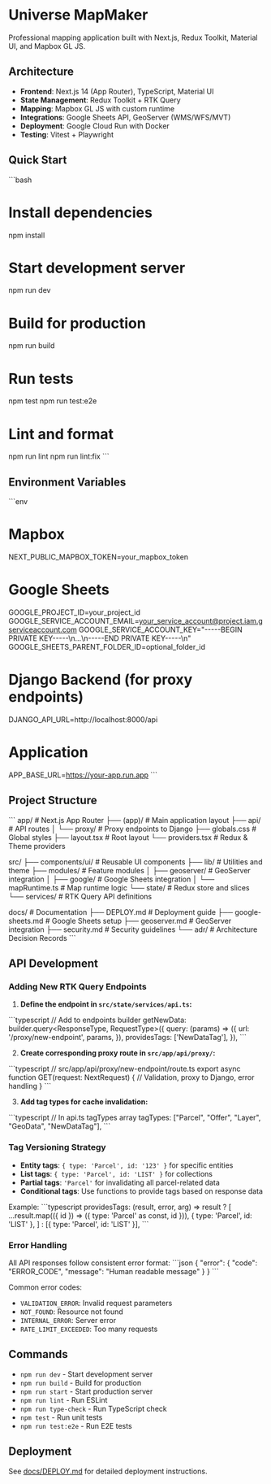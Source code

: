 # Universe MapMaker

Professional mapping application built with Next.js, Redux Toolkit, Material UI, and Mapbox GL JS.

## Architecture

- **Frontend**: Next.js 14 (App Router), TypeScript, Material UI
- **State Management**: Redux Toolkit + RTK Query
- **Mapping**: Mapbox GL JS with custom runtime
- **Integrations**: Google Sheets API, GeoServer (WMS/WFS/MVT)
- **Deployment**: Google Cloud Run with Docker
- **Testing**: Vitest + Playwright

## Quick Start

\`\`\`bash
# Install dependencies
npm install

# Start development server
npm run dev

# Build for production
npm run build

# Run tests
npm test
npm run test:e2e

# Lint and format
npm run lint
npm run lint:fix
\`\`\`

## Environment Variables

\`\`\`env
# Mapbox
NEXT_PUBLIC_MAPBOX_TOKEN=your_mapbox_token

# Google Sheets
GOOGLE_PROJECT_ID=your_project_id
GOOGLE_SERVICE_ACCOUNT_EMAIL=your_service_account@project.iam.gserviceaccount.com
GOOGLE_SERVICE_ACCOUNT_KEY="-----BEGIN PRIVATE KEY-----\n...\n-----END PRIVATE KEY-----\n"
GOOGLE_SHEETS_PARENT_FOLDER_ID=optional_folder_id

# Django Backend (for proxy endpoints)
DJANGO_API_URL=http://localhost:8000/api

# Application
APP_BASE_URL=https://your-app.run.app
\`\`\`

## Project Structure

\`\`\`
app/                    # Next.js App Router
├── (app)/             # Main application layout
├── api/               # API routes
│   └── proxy/         # Proxy endpoints to Django
├── globals.css        # Global styles
├── layout.tsx         # Root layout
└── providers.tsx      # Redux & Theme providers

src/
├── components/ui/     # Reusable UI components
├── lib/              # Utilities and theme
├── modules/          # Feature modules
│   ├── geoserver/    # GeoServer integration
│   ├── google/       # Google Sheets integration
│   └── mapRuntime.ts # Map runtime logic
└── state/            # Redux store and slices
    └── services/     # RTK Query API definitions

docs/                 # Documentation
├── DEPLOY.md         # Deployment guide
├── google-sheets.md  # Google Sheets setup
├── geoserver.md      # GeoServer integration
├── security.md       # Security guidelines
└── adr/             # Architecture Decision Records
\`\`\`

## API Development

### Adding New RTK Query Endpoints

1. **Define the endpoint in `src/state/services/api.ts`:**

\`\`\`typescript
// Add to endpoints builder
getNewData: builder.query<ResponseType, RequestType>({
  query: (params) => ({
    url: '/proxy/new-endpoint',
    params,
  }),
  providesTags: ['NewDataTag'],
}),
\`\`\`

2. **Create corresponding proxy route in `src/app/api/proxy/`:**

\`\`\`typescript
// src/app/api/proxy/new-endpoint/route.ts
export async function GET(request: NextRequest) {
  // Validation, proxy to Django, error handling
}
\`\`\`

3. **Add tag types for cache invalidation:**

\`\`\`typescript
// In api.ts tagTypes array
tagTypes: ["Parcel", "Offer", "Layer", "GeoData", "NewDataTag"],
\`\`\`

### Tag Versioning Strategy

- **Entity tags**: `{ type: 'Parcel', id: '123' }` for specific entities
- **List tags**: `{ type: 'Parcel', id: 'LIST' }` for collections
- **Partial tags**: `'Parcel'` for invalidating all parcel-related data
- **Conditional tags**: Use functions to provide tags based on response data

Example:
\`\`\`typescript
providesTags: (result, error, arg) => 
  result
    ? [
        ...result.map(({ id }) => ({ type: 'Parcel' as const, id })),
        { type: 'Parcel', id: 'LIST' },
      ]
    : [{ type: 'Parcel', id: 'LIST' }],
\`\`\`

### Error Handling

All API responses follow consistent error format:
\`\`\`json
{
  "error": {
    "code": "ERROR_CODE",
    "message": "Human readable message"
  }
}
\`\`\`

Common error codes:
- `VALIDATION_ERROR`: Invalid request parameters
- `NOT_FOUND`: Resource not found
- `INTERNAL_ERROR`: Server error
- `RATE_LIMIT_EXCEEDED`: Too many requests

## Commands

- `npm run dev` - Start development server
- `npm run build` - Build for production
- `npm run start` - Start production server
- `npm run lint` - Run ESLint
- `npm run type-check` - Run TypeScript check
- `npm test` - Run unit tests
- `npm run test:e2e` - Run E2E tests

## Deployment

See [docs/DEPLOY.md](docs/DEPLOY.md) for detailed deployment instructions.
